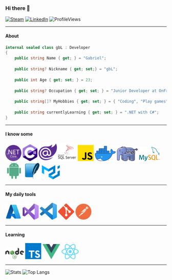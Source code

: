 ### Hi there 👋

[![Steam](https://img.shields.io/badge/Steam-grey?logo=steam)](https://steamcommunity.com/id/gblw1)
[![LinkedIn](https://img.shields.io/badge/LinkedIn-blue?logo=linkedin)](https://www.linkedin.com/in/gblw1/)
![ProfileViews](https://komarev.com/ghpvc/?username=gblw1)

---

#### About

```csharp
internal sealed class gbL : Developer
{
    public string Name { get; } = "Gabriel";
  
    public string? Nickname { get; set;} = "gbL";
  
    public int Age { get; set; } = 23;
  
    public string? Occupation { get; set; } = "Junior Developer at OnFriday Technologies";
  
    public string[]? MyHobbies { get; set; } = { "Coding", "Play games", "Listen to music" };
  
    public string currentlyLearning { get; set; } = ".NET with C#";
}
```

---

#### I know some

<!-- Icons: https://github.com/tandpfun/skill-icons#readme -->
<!-- 
[![My Skills](https://skillicons.dev/icons?i=dotnet,cs,js,docker,materialui,php,mysql,java,sqlite)](https://skillicons.dev)
-->

<img src="assets/dotnet.png" title=".NET" alt=".NET" width="50" />

<img src="assets/csharp.png" title="C#" alt="C#" width="46" />

<img src="assets/blazor.png" title="Blazor" alt="Blazor" width="57" />

<img src="assets/sqlserver.png" title="SQL Server" alt="SQL Server" width="57" />

<img src="assets/js.png" title="JavaScript" alt="JavaScript" width="50" />

<img src="assets/docker.png" title="Docker" alt="Docker" width="65" />

<img src="assets/php.png" title="PHP" alt="PHP" width="65" />

<img src="assets/mysql.png" title="MySQL" alt="MySQL" width="65" />

<img src="assets/android.png" title="Android (Java)" alt="Android (Java)" width="54" />

<img src="assets/sqlite.png" title="SQLite" alt="SQLite" width="52" />

<img src="assets/mui.png" title="MaterialUI" alt="MaterialUI" width="56" />

---

#### My daily tools

<!--
[![My Tools](https://skillicons.dev/icons?i=azure,vscode,visualstudio,postman,git,bash,pwsh)](https://skillicons.dev)
-->

<img src="assets/azure.png" title="Microsoft Azure" alt="Microsoft Azure" width="50" />

<img src="assets/vs.png" title="Visual Studio" alt="Visual Studio" width="50" />

<img src="assets/vsc.png" title="Visual Studio Code" alt="Visual Studio Code" width="53" />

<img src="assets/git.png" title="Git" alt="Git" width="50" />

<img src="assets/postman.png" title="Postman" alt="Postman" width="50" />

---

#### Learning
<!-- 
[![Learning](https://skillicons.dev/icons?i=nodejs,ts,vue,react)](https://skillicons.dev)
-->

<img src="assets/nodejs.png" title="NodeJS" alt="NodeJS" width="58" />

<img src="assets/ts.png" title="TypeScript" alt="TypeScript" width="50" />

<img src="assets/vue.png" title="VueJS" alt="VueJS" width="55" />

<img src="assets/react.png" title="React" alt="React" width="55" />

---

![Stats](https://github-readme-stats.vercel.app/api?username=gblw1&theme=react&show_icons=true&include_all_commits=true&hide=issues&line_height=24)
![Top Langs](https://github-readme-stats.vercel.app/api/top-langs/?username=gbLw1&layout=compact&theme=react&card_width=290)
